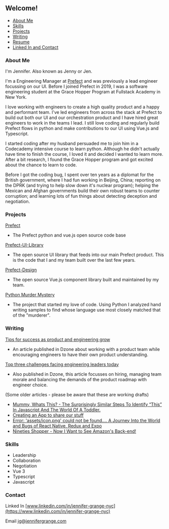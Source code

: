 ## Welcome!
- [About Me](#about-Me)
- [Skills](#skills)
- [Projects](#projects)
- [Writing](#writing)
- [Resume](Jennifer_Grange.pdf)
- [Linked In and Contact](#contact)

### About Me

I'm Jennifer.  Also known as Jenny or Jen.

I'm a Engineering Manager at [Prefect](https://www.prefect.io/) and was previously a lead engineer focussing on our UI.  Before I joined Prefect in 2019, I was a software engineering student at the Grace Hopper Program at Fullstack Academy in New York.  

I love working with engineers to create a high quality product and a happy and performant team. I've led engineers from across the stack at Prefect to build out both our UI and our orchestration product and I have hired great engineers to work in the teams I lead. I still love coding and regularly build Prefect flows in python and make contributions to our UI using Vue.js and Typescript. 

I started coding after my husband persuaded me to join him in a Codecademy intensive course to learn python. Although he didn't actually have time to finish the course, I loved it and decided I wanted to learn more. After a bit research, I found the Grace Hopper program and got excited about the chance to learn to code. 

Before I got the coding bug, I spent over ten years as a diplomat for the British government, where I had fun working in Beijing, China; reporting on the DPRK (and trying to help slow down it's nuclear program); helping the Mexican and Afghan governments build their own robust teams to counter corruption; and learning lots of fun things about detecting deception and negotiation. 


### Projects

[Prefect](https://github.com/PrefectHQ/prefect)

- The Prefect python and vue.js open source code base

[Prefect-UI-Library](https://github.com/PrefectHQ/prefect-ui-library)

- The open source UI library that feeds into our main Prefect product.  This is the code that I and my team built over the last few years. 

[Prefect-Design](https://github.com/PrefectHQ/prefect-design)

- The open source Vue.js component library built and maintained by my team. 

[Python Murder Mystery](https://github.com/zhen0/PythonProjects)

- The project that started my love of code. Using Python I analyzed hand writing samples to find whose language use most closely matched that of the "murderer".

### Writing
[Tips for success as product and engineering grow](https://dzone.com/articles/3-tips-for-success-as-product-and-engineering-grow)

- An article published in Dzone about working with a product team while encouraging engineers to have their own product understanding.

[Top three challenges facing engineering leaders today](https://dzone.com/articles/the-top-3-challenges-facing-engineering-leaders-to)

- Also published in Dzone, this article focusses on hiring, managing team morale and balancing the demands of the product roadmap with engineer choice. 

(Some older articles - please be aware that these are working drafts)
 - [Mummy, Whats This? - The Surprisingly Similar Steps To Identify “This” In Javascript And The World Of A Toddler.](whats-this.md)
 - [Creating an App to share our stuff](share.md)
 - [Error: 'assets/icon.png' could not be found…. A Journey Into the World and Bugs of React Native, Redux and Expo ](expo.md) 
- [Nineties Shopper - Now I Want to See Amazon's Back-end!](Nineties.md)

### Skills

- Leadership
- Collaboration
- Negotiation
- Vue 3
- Typescript
- Javascript

### Contact

Linked In [www.linkedin.com/in/jennifer-grange-nyc](https://www.linkedin.com/in/jennifer-grange-nyc)

Email <jg@jennifergrange.com>
